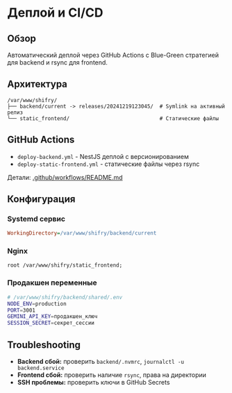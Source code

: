 # Деплой и CI/CD

## Обзор
Автоматический деплой через GitHub Actions с Blue-Green стратегией для backend и rsync для frontend.

## Архитектура
```
/var/www/shifry/
├── backend/current -> releases/20241219123045/  # Symlink на активный релиз
└── static_frontend/                             # Статические файлы
```

## GitHub Actions
- `deploy-backend.yml` - NestJS деплой с версионированием
- `deploy-static-frontend.yml` - статические файлы через rsync

Детали: [.github/workflows/README.md](../.github/workflows/README.md)

## Конфигурация

### Systemd сервис
```ini
WorkingDirectory=/var/www/shifry/backend/current
```

### Nginx
```nginx
root /var/www/shifry/static_frontend;
```

### Продакшен переменные
```bash
# /var/www/shifry/backend/shared/.env
NODE_ENV=production
PORT=3001
GEMINI_API_KEY=продакшен_ключ
SESSION_SECRET=секрет_сессии
```

## Troubleshooting
- **Backend сбой:** проверить `backend/.nvmrc`, `journalctl -u backend.service`
- **Frontend сбой:** проверить наличие `rsync`, права на директории
- **SSH проблемы:** проверить ключи в GitHub Secrets